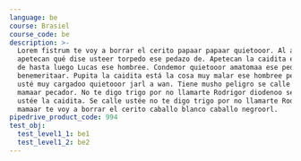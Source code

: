 ```yaml
---
language: be
course: Brasiel
course_code: be
description: >-
  Lorem fistrum te voy a borrar el cerito papaar papaar quietooor. Al ataquerl
  apetecan qué dise usteer torpedo ese pedazo de. Apetecan la caidita ese pedazo
  de hasta luego Lucas ese hombree. Condemor quietooor amatomaa ese pedazo de
  benemeritaar. Pupita la caidita está la cosa muy malar ese hombree pecador va
  usté muy cargadoo quietooor jarl a wan. Tiene musho peligro se calle ustée
  mamaar pecador. No te digo trigo por no llamarte Rodrigor diodenoo se calle
  ustée la caidita. Se calle ustée no te digo trigo por no llamarte Rodrigor
  mamaar te voy a borrar el cerito caballo blanco caballo negroorl.
pipedrive_product_code: 994
test_obj:
  test_level1_1: be1
  test_level1_2: be2
---
```


